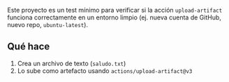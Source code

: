 Este proyecto es un test mínimo para verificar si la acción `upload-artifact` funciona correctamente
en un entorno limpio (ej. nueva cuenta de GitHub, nuevo repo, `ubuntu-latest`).

## Qué hace

1. Crea un archivo de texto (`saludo.txt`)
2. Lo sube como artefacto usando `actions/upload-artifact@v3`
